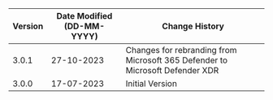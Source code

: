 | **Version** | **Date Modified (DD-MM-YYYY)** | **Change History**                                                           |
|-------------|--------------------------------|------------------------------------------------------------------------------|
| 3.0.1       | 27-10-2023                     | Changes for rebranding from Microsoft 365 Defender to Microsoft Defender XDR |
| 3.0.0       | 17-07-2023                     | Initial Version                                                              |